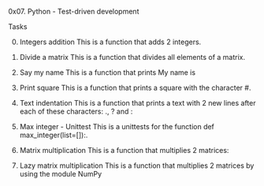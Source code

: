0x07. Python - Test-driven development

Tasks

0. Integers addition
This is a function that adds 2 integers.

1. Divide a matrix
This is a function that divides all elements of a matrix.

2. Say my name
This is a function that prints My name is <first name> <last name>

3. Print square
This is a function that prints a square with the character #.

4. Text indentation
This is a function that prints a text with 2 new lines after each of these characters: ., ? and :

5. Max integer - Unittest
This is a unittests for the function def max_integer(list=[]):.

6. Matrix multiplication
This is a function that multiplies 2 matrices:

7. Lazy matrix multiplication
This is a function that multiplies 2 matrices by using the module NumPy
